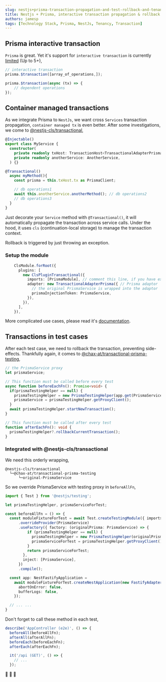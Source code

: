 ```yaml
---
slug: nestjs+prisma-transaction-propagation-and-test-rollback-and-tenancy
title: Nestjs + Prisma, interactive transaction propagation & rollback in e2e-test & multi-tenancy
authors: jamesp
tags: [Technology Stack, Prisma, NestJs, Tenancy, Transaction]
---
```


## Prisma interactive transaction

`Prisma` is great. Yet it's support for `interactive transaction` is currently [limited](https://github.com/prisma/prisma/issues/12458) (Up to 5+),

```typescript
// interactive transaction
prisma.$transaction([array_of_operations,]);

prisma.$transaction(async (tx) => {
    // dependent operations
});
```

## Container managed transactions

As we integrate Prisma to `NestJs`, we want cross `Services` transaction propagation, `container managed tx` is even better. After some investigations, we come to [@nestjs-cls/transactional](https://papooch.github.io/nestjs-cls/plugins/available-plugins/transactional),

```typescript
@Injectable()
export class MyService {
  constructor(
    private readonly txHost: TransactionHost<TransactionalAdapterPrisma>,
    private readonly anotherService: AnotherService,
  ) {}

@Transactional()
  async myMethod(){
    const prisma = this.txHost.tx as PrismaClient;

    // db operations1
    await this.anotherService.anotherMethod(); // db operations2
    // db operations3
  }
}
```

Just decorate your `Service` method with `@Transactional()`, it will automatically propagate the transaction across service calls. Under the hood, it uses `cls` (continuation-local storage) to manage the transaction context.

Rollback is triggered by just throwing an exception.

### Setup the module

```typescript
    ClsModule.forRoot({
      plugins: [
        new ClsPluginTransactional({
          imports: [PrismaModule], // comment this line, if you have existing PrismaModule
          adapter: new TransactionalAdapterPrisma({ // Prisma adaptor
            // the original PrismaService is wrapped into the adaptor
            prismaInjectionToken: PrismaService,
          }),
        }),
      ],
    }),
```

More complicated use cases, please read it's [documentation](https://papooch.github.io/nestjs-cls/plugins/available-plugins/transactional).

## Transactions in test cases

After each test case, we need to rollback the transaction, preventing side-effects. Thankfully again, it comes to [@chax-at/transactional-prisma-testing](https://github.com/chax-at/transactional-prisma-testing#readme),

```typescript
// the PrismaService proxy
let prismaService;

// This function must be called before every test
async function beforeEachFn(): Promise<void> {
  if(prismaTestingHelper == null) {
    prismaTestingHelper = new PrismaTestingHelper(app.get(PrismaService));
    prismaService = prismaTestingHelper.getProxyClient();
  }
  await prismaTestingHelper.startNewTransaction();
}

// This function must be called after every test
function afterEachFn(): void {
  prismaTestingHelper?.rollbackCurrentTransaction();
}
```

### Integrated with @nestjs-cls/transactional

We need this orderly wrapping,

```text
@nestjs-cls/transactional
  └─@chax-at/transactional-prisma-testing
      └─original-PrismaService
```

So we override PrismaService with testing proxy in `beforeAllFn`,

```typescript
import { Test } from '@nestjs/testing';

let prismaTestingHelper, prismaServiceForTest;

const beforeAllFn = () => {
  const moduleFixtureForTest = await Test.createTestingModule({ imports: [AppModule] })
      .overrideProvider(PrismaService)
      .useFactory({ factory: (originalPrisma: PrismaService) => {
          if (prismaTestingHelper == null) {
            prismaTestingHelper = new PrismaTestingHelper(originalPrisma);
            prismaServiceForTest = prismaTestingHelper.getProxyClient();
          }
          return prismaServiceForTest;
        },
        inject: [PrismaService],
      })
      .compile();

  const app: NestFastifyApplication =
    await moduleFixtureForTest.createNestApplication(new FastifyAdapter(), {
      abortOnError: false,
      bufferLogs: false,
    });

  // ... ...
}
```

Don't forget to call these method in each test,

```typescript
describe('AppController (e2e)', () => {
  beforeAll(beforeAllFn);
  afterAll(afterAllFn);
  beforeEach(beforeEachFn);
  afterEach(afterEachFn);

  it('/api (GET)', () => {
    // ...
  });
```

🎉 🎉 🎉
